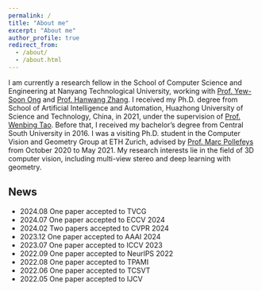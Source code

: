 ```yaml
---
permalink: /
title: "About me"
excerpt: "About me"
author_profile: true
redirect_from: 
  - /about/
  - /about.html
---
```


I am currently a research fellow in the School of Computer Science and Engineering at Nanyang Technological University, working with [Prof. Yew-Soon Ong](https://personal.ntu.edu.sg/asysong/home.html) and [Prof. Hanwang Zhang](https://personal.ntu.edu.sg/hanwangzhang/). I received my Ph.D. degree from School of Artificial Intelligence and Automation, Huazhong University of Science and Technology, China, in 2021, under the supervision of [Prof. Wenbing Tao](http://faculty.hust.edu.cn/taowenbing/zh_CN/index/1485744/list/index.htm). Before that, I received my bachelor’s degree from Central South University in 2016. I was a visiting Ph.D. student in the Computer Vision and Geometry Group at ETH Zurich, advised by [Prof. Marc Pollefeys](http://people.inf.ethz.ch/pomarc/) from October 2020 to May 2021. My research interests lie in the field of 3D computer vision, including multi-view stereo and deep learning with geometry.  

## News
* 2024.08 One paper accepted to TVCG 
* 2024.07 One paper accepted to ECCV 2024 
* 2024.02 Two papers accepted to CVPR 2024 
* 2023.12 One paper accepted to AAAI 2024 
* 2023.07 One paper accepted to ICCV 2023 
* 2022.09 One paper accepted to NeurIPS 2022   
* 2022.08 One paper accepted to TPAMI
* 2022.06 One paper accepted to TCSVT
* 2022.05 One paper accepted to IJCV
